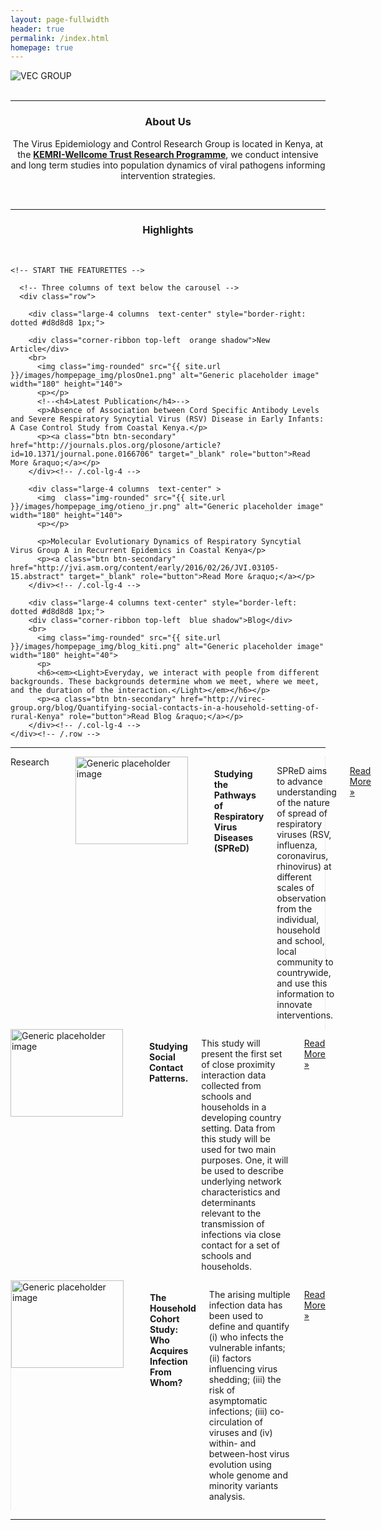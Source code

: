 ```yaml
---
layout: page-fullwidth
header: true
permalink: /index.html
homepage: true
---
```


<div class="row-30">
  <div class="small-12 small-centered columns">
   <img src="{{ site.url }}/images/banner3.png" alt="VEC GROUP"> 
   <!-- <img src="{{ site.url }}/images/hompepage_img/DSC0474.png" alt="VEC GROUP"> -->
  </div>
</div>
<br>

<hr >

<div>
<section>
   <center><h3>About Us</h3>
<p>The Virus Epidemiology and Control Research Group is located in Kenya, at the <a href="http://www.kemri-wellcome.org" target="_blank"><strong>KEMRI-Wellcome Trust Research Programme</strong></a>, we conduct intensive and long term studies into population dynamics of viral pathogens informing intervention strategies.</p></center>
</section>
</div>

<br>


<hr>

<div>
<section>
   <center><h3>Highlights</h3></center>
</section>
</div>

<br>

<!--<center>
<a href="{{ site.url }}/about" class="button radius">About us</a>
<a href="{{ site.url }}/research" class="button radius">Our Research</a>
<a href="{{ site.url }}/publications" class="button radius">Publications</a>
<a href="{{ site.url }}/team" class="button radius">The Team</a>
<a href="{{ site.url }}/blog" class="button radius">Read our Blog</a>
<a href="{{ site.url }}/contact" class="button radius">Contact us</a>
</center>
-->
<section>

	<!-- START THE FEATURETTES -->
	
      <!-- Three columns of text below the carousel -->
      <div class="row">
     
        <div class="large-4 columns  text-center" style="border-right: dotted #d8d8d8 1px;">

    	<div class="corner-ribbon top-left  orange shadow">New Article</div>
		<br>
          <img class="img-rounded" src="{{ site.url }}/images/hompepage_img/plosOne1.png" alt="Generic placeholder image" width="180" height="140">
          <p></p>
          <!--<h4>Latest Publication</h4>-->
          <p>Absence of Association between Cord Specific Antibody Levels and Severe Respiratory Syncytial Virus (RSV) Disease in Early Infants: A Case Control Study from Coastal Kenya.</p>
          <p><a class="btn btn-secondary" href="http://journals.plos.org/plosone/article?id=10.1371/journal.pone.0166706" target="_blank" role="button">Read More &raquo;</a></p>
        </div><!-- /.col-lg-4 -->
        
        <div class="large-4 columns  text-center" >
          <img  class="img-rounded" src="{{ site.url }}/images/hompepage_img/otieno_jr.png" alt="Generic placeholder image" width="180" height="140">
          <p></p>
          
          <p>Molecular Evolutionary Dynamics of Respiratory Syncytial Virus Group A in Recurrent Epidemics in Coastal Kenya</p>
          <p><a class="btn btn-secondary" href="http://jvi.asm.org/content/early/2016/02/26/JVI.03105-15.abstract" target="_blank" role="button">Read More &raquo;</a></p>
        </div><!-- /.col-lg-4 -->
        
        <div class="large-4 columns text-center" style="border-left: dotted #d8d8d8 1px;">
    	<div class="corner-ribbon top-left  blue shadow">Blog</div>
		<br>
          <img class="img-rounded" src="{{ site.url }}/images/hompepage_img/blog_kiti.png" alt="Generic placeholder image" width="180" height="40">
          <p>
          <h6><em><Light>Everyday, we interact with people from different backgrounds. These backgrounds determine whom we meet, where we meet, and the duration of the interaction.</Light></em></h6></p>
          <p><a class="btn btn-secondary" href="http://virec-group.org/blog/Quantifying-social-contacts-in-a-household-setting-of-rural-Kenya" role="button">Read Blog &raquo;</a></p>
        </div><!-- /.col-lg-4 -->
    </div><!-- /.row -->

<hr>
      <div class="row">
        <div class="large-4 columns text-center" style="border-right: dotted #d8d8d8 1px;">
    	<div class="corner-ribbon top-left  turquoise shadow">Research</div>
    	<br>
          <img class="img-rounded" src="{{ site.url }}/images/hompepage_img/spred.png" alt="Generic placeholder image" width="180" height="140">
          <p></p>
          <h4>Studying the Pathways of Respiratory Virus Diseases (SPReD)</h4>
          <p>SPReD aims to advance understanding of the nature of spread of respiratory viruses (RSV, influenza, coronavirus, rhinovirus) at different scales of observation from the individual, household and school, local community to countrywide, and use this information to innovate interventions.</p>
          <p><a class="btn btn-secondary" href="#" role="button">Read More &raquo;</a></p>
        </div><!-- /.col-lg-4 -->
        <div class="large-4 columns text-center" >
          <img  class="img-rounded" src="{{ site.url }}/images/hompepage_img/new_research.png" alt="Generic placeholder image" width="180" height="140">
          <p></p>
          <h4>Studying Social Contact Patterns.</h4>
          <p>This study will present the first set of close proximity interaction data collected
from schools and households in a developing country setting. Data from this
study will be used for two main purposes. One, it will be used to describe
underlying network characteristics and determinants relevant to the transmission
of infections via close contact for a set of schools and households.</p>
          <p><a class="btn btn-secondary" href="#" role="button">Read More &raquo;</a></p>
        </div><!-- /.col-lg-4 -->
        <div class="large-4 columns text-center" style="border-left: dotted #d8d8d8 1px;">
          <img class="img-rounded" src="{{ site.url }}/images/hompepage_img/household-study.png" alt="Generic placeholder image" width="180" height="140">
          <p></p>
          <h4>The Household Cohort Study: Who Acquires Infection From Whom?</h4>
          <p>The arising multiple infection data has been used to define and quantify (i) who infects the vulnerable infants; (ii) factors influencing virus shedding; (iii) the risk of asymptomatic infections; (iii) co-circulation of viruses and (iv) within- and between-host virus evolution using whole genome and minority variants analysis.</p>
          <p><a class="btn btn-secondary" href="#" role="button">Read More &raquo;</a></p>
        </div><!-- /.col-lg-4 -->
    </div><!-- /.row -->
   
</section>

<hr>
<div class="row">
 <div class="small-10 small-centered columns">
  <center><img src="{{ site.url }}/images/warwick-kemri-logo.png" alt=""></center>
 </div>
</div>


